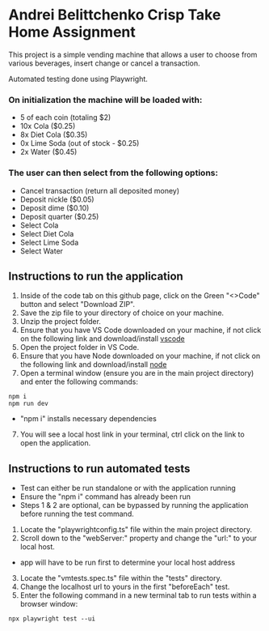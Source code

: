 # Andrei Belittchenko Crisp Take Home Assignment

This project is a simple vending machine that allows a user to choose from various beverages, insert change or cancel a transaction.

Automated testing done using Playwright.

### On initialization the machine will be loaded with:

- 5 of each coin (totaling $2)
- 10x Cola ($0.25)
- 8x Diet Cola ($0.35)
- 0x Lime Soda (out of stock - $0.25)
- 2x Water ($0.45)

### The user can then select from the following options:

- Cancel transaction (return all deposited money)
- Deposit nickle ($0.05)
- Deposit dime ($0.10)
- Deposit quarter ($0.25)
- Select Cola
- Select Diet Cola
- Select Lime Soda
- Select Water

## Instructions to run the application

1. Inside of the code tab on this github page, click on the Green "<>Code" button and select "Download ZIP".
2. Save the zip file to your directory of choice on your machine.
3. Unzip the project folder.
4. Ensure that you have VS Code downloaded on your machine, if not click on the following link and download/install [vscode](https://code.visualstudio.com/download)
5. Open the project folder in VS Code.
6. Ensure that you have Node downloaded on your machine, if not click on the following link and download/install [node](https://nodejs.org/en/download)
7. Open a terminal window (ensure you are in the main project directory) and enter the following commands:

```
npm i
npm run dev
```

- "npm i" installs necessary dependencies

7. You will see a local host link in your terminal, ctrl click on the link to open the application.

## Instructions to run automated tests

- Test can either be run standalone or with the application running
- Ensure the "npm i" command has already been run
- Steps 1 & 2 are optional, can be bypassed by running the application before running the test command.

1. Locate the "playwrightconfig.ts" file within the main project directory.
2. Scroll down to the "webServer:" property and change the "url:" to your local host.

- app will have to be run first to determine your local host address

3. Locate the "vmtests.spec.ts" file within the "tests" directory.
4. Change the localhost url to yours in the first "beforeEach" test.
5. Enter the following command in a new terminal tab to run tests within a browser window:

```
npx playwright test --ui
```
